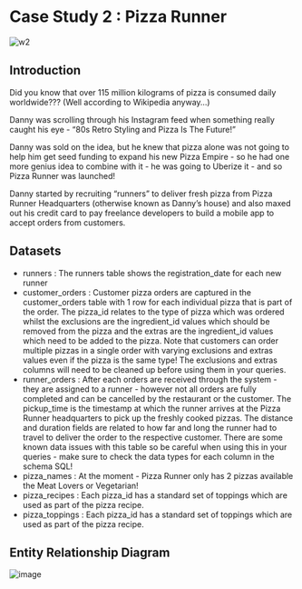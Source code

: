 # **Case Study 2 : Pizza Runner**

![w2](https://github.com/dhana288/8-Week-SQL-Challenge/assets/111521363/0c527813-d765-42a3-8be9-45db9a64e043)

## **Introduction**

Did you know that over 115 million kilograms of pizza is consumed daily worldwide??? (Well according to Wikipedia anyway…)

Danny was scrolling through his Instagram feed when something really caught his eye - “80s Retro Styling and Pizza Is The Future!”

Danny was sold on the idea, but he knew that pizza alone was not going to help him get seed funding to expand his new Pizza Empire - so he had one more genius idea to combine with it - he was going to Uberize it - and so Pizza Runner was launched!

Danny started by recruiting “runners” to deliver fresh pizza from Pizza Runner Headquarters (otherwise known as Danny’s house) and also maxed out his credit card to pay freelance developers to build a mobile app to accept orders from customers.

## **Datasets**

- runners : The runners table shows the registration_date for each new runner
- customer_orders : Customer pizza orders are captured in the customer_orders table with 1 row for each individual pizza that is part of the order. The pizza_id relates to the type of pizza which was ordered whilst the exclusions are the ingredient_id values which should be removed from the pizza and the extras are the ingredient_id values which need to be added to the pizza. Note that customers can order multiple pizzas in a single order with varying exclusions and extras values even if the pizza is the same type! The exclusions and extras columns will need to be cleaned up before using them in your queries.
- runner_orders : After each orders are received through the system - they are assigned to a runner - however not all orders are fully completed and can be cancelled by the restaurant or the customer. The pickup_time is the timestamp at which the runner arrives at the Pizza Runner headquarters to pick up the freshly cooked pizzas. The distance and duration fields are related to how far and long the runner had to travel to deliver the order to the respective customer. There are some known data issues with this table so be careful when using this in your queries - make sure to check the data types for each column in the schema SQL!
- pizza_names : At the moment - Pizza Runner only has 2 pizzas available the Meat Lovers or Vegetarian!
- pizza_recipes : Each pizza_id has a standard set of toppings which are used as part of the pizza recipe.
- pizza_toppings : Each pizza_id has a standard set of toppings which are used as part of the pizza recipe.

## **Entity Relationship Diagram**

![image](https://github.com/dhana288/8-Week-SQL-Challenge/assets/111521363/0898d656-efe5-4550-a50c-48e961d47ebc)


